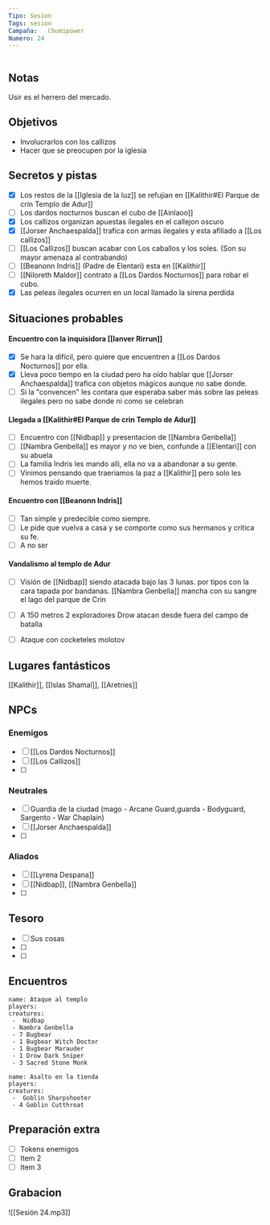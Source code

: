 ```yaml
---
Tipo: Sesion
Tags: sesion
Campaña:   Chumipower
Numero: 24
---
```

```toc 
```

## Notas

Usir es el herrero del mercado.

## Objetivos

- Involucrarlos con los callizos
- Hacer que se preocupen por la iglesia

## Secretos y pistas
- [x] Los restos de la [[Iglesia de la luz]] se refujian en [[Kalithir#El Parque de crin Templo de Adur]]
- [ ] Los dardos nocturnos buscan el cubo de [[Ainlaoo]]
- [x] Los callizos organizan apuestas ilegales en el callejon oscuro
- [x] [[Jorser Anchaespalda]] trafica con armas ilegales y esta afiliado a [[Los callizos]] 
- [ ] [[Los Callizos]] buscan acabar con Los caballos y los soles. (Son su mayor amenaza al contrabando)
- [ ] [[Beanonn Indris]] (Padre de Elentari) esta en [[Kalithir]]
- [ ] [[Niloreth Maldor]] contrato a [[Los Dardos Nocturnos]] para robar el cubo.
- [x] Las peleas ilegales ocurren en un local llamado la sirena perdida

## Situaciones probables
#### Encuentro con la inquisidora [[Ianver Rirrun]]
- [x] Se hara la difícil, pero quiere que encuentren a [[Los Dardos Nocturnos]] por ella.
- [x] Lleva poco tiempo en la ciudad pero ha oído hablar que [[Jorser Anchaespalda]] trafica con objetos mágicos aunque no sabe donde.
- [ ] Si la "convencen" les contara que esperaba saber más sobre las peleas ilegales pero no sabe donde ni como se celebran
#### Llegada a [[Kalithir#El Parque de crin Templo de Adur]]
- [ ] Encuentro con [[Nidbap]] y presentacion de [[Nambra Genbella]]
- [ ] [[Nambra Genbella]] es mayor y no ve bien, confunde a [[Elentari]] con su abuela
- [ ] La familia Indris les mando alli, ella no va a abandonar a su gente.
- [ ] Vinimos pensando que traeriamos la paz a [[Kalithir]] pero solo les hemos traido muerte.
#### Encuentro con  [[Beanonn Indris]]
- [ ] Tan simple y predecible como siempre.
- [ ] Le pide que vuelva a casa y se comporte como sus hermanos y critica su fe.
- [ ] A no ser 
#### Vandalismo al templo de Adur
- [ ] Visión de [[Nidbap]] siendo atacada bajo las 3 lunas. por tipos con la cara tapada por bandanas. [[Nambra Genbella]] mancha con su sangre el lago del parque de Crin
- [ ] A 150 metros 2 exploradores Drow atacan desde fuera del campo de batalla
- [ ] Ataque con cocketeles molotov


## Lugares fantásticos

[[Kalithir]], [[Islas Shamal]], [[Aretries]]

## NPCs
### Enemigos
- [ ] [[Los Dardos Nocturnos]]
- [ ] [[Los Callizos]]
- [ ] 

### Neutrales
- [ ] Guardia de la ciudad (mago - Arcane Guard,guarda - Bodyguard, Sargento - War Chaplain)
- [ ] [[Jorser Anchaespalda]]
- [ ] 

### Aliados
- [ ] [[Lyrena Despana]]
- [ ] [[Nidbap]], [[Nambra Genbella]]
- [ ] 

## Tesoro

- [ ] Sus cosas
- [ ] 
- [ ] 

## Encuentros

```encounter
name: Ataque al templo
players:
creatures:
 -  Nidbap
 - Nambra Genbella
 - 7 Bugbear
 - 1 Bugbear Witch Doctor
 - 1 Bugbear Marauder
 - 1 Drow Dark Sniper
 - 3 Sacred Stone Monk
```
```encounter
name: Asalto en la tienda
players:
creatures:
 -  Goblin Sharpshooter
 - 4 Goblin Cutthroat
```

## Preparación extra

- [ ] Tokens enemigos
- [ ] Item 2
- [ ] Item 3

##  Grabacion
 ![[Sesión 24.mp3]]